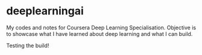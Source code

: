 # deeplearningai
My codes and notes for Coursera Deep Learning Specialisation. Objective is to showcase what I have learned about deep learning and what I can build.

Testing the build!
